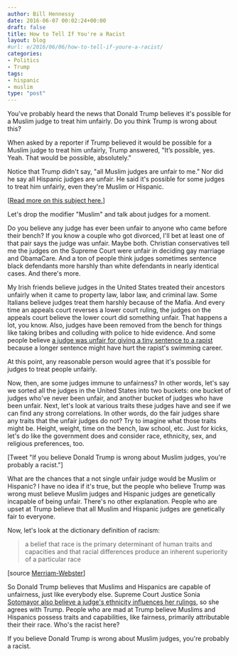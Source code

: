 ```yaml
---
author: Bill Hennessy
date: 2016-06-07 00:02:24+00:00
draft: false
title: How to Tell If You're a Racist
layout: blog
#url: e/2016/06/06/how-to-tell-if-youre-a-racist/
categories:
- Politics
- Trump
tags:
- hispanic
- muslim
type: "post"
---
```


You've probably heard the news that Donald Trump believes it's possible for a Muslim judge to treat him unfairly. Do you think Trump is wrong about this?

When asked by a reporter if Trump believed it would be possible for a Muslim judge to treat him unfairly, Trump answered, "It’s possible, yes. Yeah. That would be possible, absolutely."

Notice that Trump didn't say, "all Muslim judges are unfair to me." Nor did he say all Hispanic judges are unfair. He said it's possible for some judges to treat him unfairly, even they're Muslim or Hispanic.

[[Read more on this subject here.](https://hennessysview.com/2016/06/06/muslim-judge/)]

Let's drop the modifier "Muslim" and talk about judges for a moment.

Do you believe any judge has ever been unfair to anyone who came before their bench? If you know a couple who got divorced, I'll bet at least one of that pair says the judge was unfair. Maybe both. Christian conservatives tell me the judges on the Supreme Court were unfair in deciding gay marriage and ObamaCare. And a ton of people think judges sometimes sentence black defendants more harshly than white defendants in nearly identical cases. And there's more.

My Irish friends believe judges in the United States treated their ancestors unfairly when it came to property law, labor law, and criminal law. Some Italians believe judges treat them harshly because of the Mafia. And every time an appeals court reverses a lower court ruling, the judges on the appeals court believe the lower court did something unfair. That happens a lot, you know. Also, judges have been removed from the bench for things like taking bribes and colluding with police to hide evidence. And some people believe [a judge was unfair for giving a tiny sentence to a rapist](https://www.buzzfeed.com/katiejmbaker/heres-the-powerful-letter-the-stanford-victim-read-to-her-ra?utm_term=.uavDL9zEW0#.go4mRLXW2a) because a longer sentence might have hurt the rapist's swimming career.

At this point, any reasonable person would agree that it's possible for judges to treat people unfairly.

Now, then, are some judges immune to unfairness? In other words, let's say we sorted all the judges in the United States into two buckets: one bucket of judges who've never been unfair, and another bucket of judges who have been unfair. Next, let's look at various traits these judges have and see if we can find any strong correlations. In other words, do the fair judges share any traits that the unfair judges do not? Try to imagine what those traits might be. Height, weight, time on the bench, law school, etc. Just for kicks, let's do like the government does and consider race, ethnicity, sex, and religious preferences, too.

[Tweet "If you believe Donald Trump is wrong about Muslim judges, you're probably a racist."]

What are the chances that a not single unfair judge would be Muslim or Hispanic? I have no idea if it's true, but the people who believe Trump was wrong must believe Muslim judges and Hispanic judges are genetically incapable of being unfair. There's no other explanation. People who are upset at Trump believe that all Muslim and Hispanic judges are genetically fair to everyone.

Now, let's look at the dictionary definition of racism:



> a belief that race is the primary determinant of human traits and capacities and that racial differences produce an inherent superiority of a particular race

[source [Merriam-Webster](https://www.merriam-webster.com/dictionary/racism)]



So Donald Trump believes that Muslims and Hispanics are capable of unfairness, just like everybody else. Supreme Court Justice Sonia [Sotomayor also believe a judge's ethnicity influences her rulings](https://www.nytimes.com/2009/05/15/us/15judge.html), so she agrees with Trump. People who are mad at Trump believe Muslims and Hispanics possess traits and capabilities, like fairness, primarily attributable their their race. Who's the racist here?

If you believe Donald Trump is wrong about Muslim judges, you're probably a racist.
